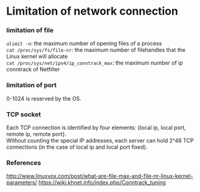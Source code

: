 # Limitation of network connection


### limitation of file ###
`ulimit -n`: the maximum number of opening files of a process<br>
`cat /proc/sys/fs/file-nr`: the maximum number of filehandles that the Linux kernel will allocate<br>
`cat /proc/sys/net/ipv4/ip_conntrack_max`: the maximum number of ip conntrack of Netfilter<br>

### limitation of port ###
0-1024 is reserved by the OS.<br>

### TCP socket ###
Each TCP connection is identified by four elements: {local ip, local port, remote ip, remote port}.<br>
Without counting the special IP addresses, each server can hold 2^48 TCP connections (in the case of local ip and local port fixed).<br>


### References ###
http://www.linuxvox.com/post/what-are-file-max-and-file-nr-linux-kernel-parameters/
https://wiki.khnet.info/index.php/Conntrack_tuning
